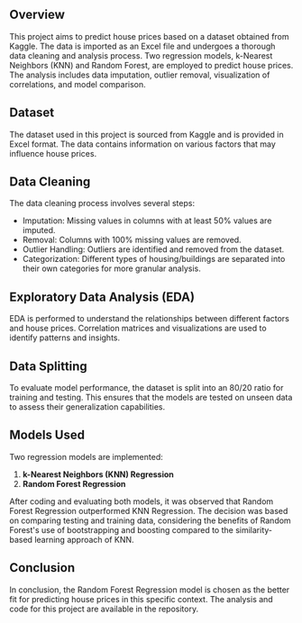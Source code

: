 ## Overview
This project aims to predict house prices based on a dataset obtained from Kaggle. The data is imported as an Excel file and undergoes a thorough data cleaning and analysis process. Two regression models, k-Nearest Neighbors (KNN) and Random Forest, are employed to predict house prices. The analysis includes data imputation, outlier removal, visualization of correlations, and model comparison.

## Dataset
The dataset used in this project is sourced from Kaggle and is provided in Excel format. The data contains information on various factors that may influence house prices.

## Data Cleaning
The data cleaning process involves several steps:
- Imputation: Missing values in columns with at least 50% values are imputed.
- Removal: Columns with 100% missing values are removed.
- Outlier Handling: Outliers are identified and removed from the dataset.
- Categorization: Different types of housing/buildings are separated into their own categories for more granular analysis.

## Exploratory Data Analysis (EDA)
EDA is performed to understand the relationships between different factors and house prices. Correlation matrices and visualizations are used to identify patterns and insights.

## Data Splitting
To evaluate model performance, the dataset is split into an 80/20 ratio for training and testing. This ensures that the models are tested on unseen data to assess their generalization capabilities.

## Models Used
Two regression models are implemented:
1. **k-Nearest Neighbors (KNN) Regression**
2. **Random Forest Regression**

After coding and evaluating both models, it was observed that Random Forest Regression outperformed KNN Regression. The decision was based on comparing testing and training data, considering the benefits of Random Forest's use of bootstrapping and boosting compared to the similarity-based learning approach of KNN.

## Conclusion
In conclusion, the Random Forest Regression model is chosen as the better fit for predicting house prices in this specific context. The analysis and code for this project are available in the repository.
